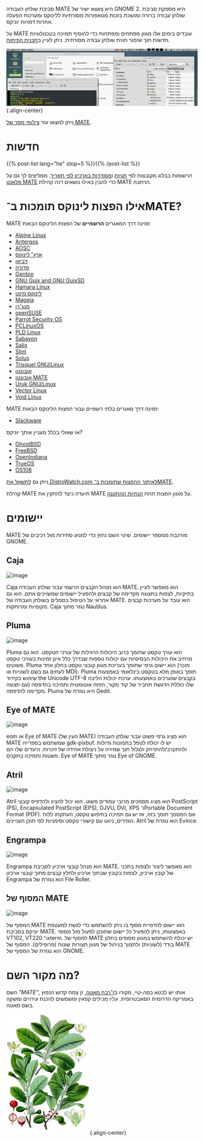 <!--
.. title: סביבת שולחן העבודה MATE
.. slug: אינדקס
.. date: 2013-10-31 12:29:57
.. tags: אודות,יישומים,צילומים
.. link: 
.. description:
-->

סביבת שולחן העבודה MATE היא צאצא ישיר של GNOME 2. היא מספקת סביבת
שולחן עבודה ברורה ומושכת בזכות מטאפורות מסורתיות ללינוקס ומערכות הפעלה
אחרות דמויות יוניקס.

על MATE עובדים בימים אלו מגוון מפתחים ומפתחות כדי להוסיף תמיכה
בטכנולוגיות חדשות תוך שימור חווית שולחן עבודה מסורתית. ניתן לעיין
ב[תכנית הפיתוח](https://wiki.mate-desktop.org/#!pages/roadmap.md).

![image](/screens/screenshot.jpg){.align-center}

ניתן למצוא עוד [צילומי מסך של MATE](gallery/1.22/).

חדשות
=====

{{% post-list lang="he" stop=5 %}}{{% /post-list %}}

הרשומות בבלוג מקובצות לפי [תגיות](tags/) ו[מסודרות בארכיון
לפי תאריך](archive/). ממליצים לך גם על [פלאנט
MATE](https://planet.mate-desktop.org) כדי להבין באילו נושאים דנה קהילת MATE
הרחבה.

אילו הפצות לינוקס תומכות ב־MATE?
==============================

MATE זמינה דרך המאגרים **הרשמיים** של הפצות הלינוקס
הבאות:

-   [Alpine Linux](https://www.alpinelinux.org/)
-   [Antergos](https://antergos.com/)
-   [AOSC](https://aosc.io/)
-   [ארץ׳ לינוקס](https://www.archlinux.org)
-   [דביאן](https://www.debian.org)
-   [פדורה](https://www.fedoraproject.org)
-   [Gentoo](https://www.gentoo.org)
-   [GNU Guix and GNU GuixSD](https://gnu.org/s/guix)
-   [Hamara Linux](https://hamaralinux.org/)
-   [לינוקס מינט](https://linuxmint.com)
-   [Mageia](https://www.mageia.org/en/)
-   [מנג׳רו](https://manjaro.org/)
-   [openSUSE](https://www.opensuse.org)
-   [Parrot Security OS](https://www.parrotsec.org/)
-   [PCLinuxOS](https://www.pclinuxos.com/get-pclinuxos/mate/)
-   [PLD Linux](https://www.pld-linux.org/)
-   [Sabayon](https://www.sabayon.org)
-   [Salix](https://www.salixos.org)
-   [Slint](https://slint.fr)
-   [Solus](https://getsol.us/)
-   [Trisquel GNU/Linux](https://trisquel.info/)
-   [אובונטו](https://www.ubuntu.com)
-   [אובונטו MATE](https://www.ubuntu-mate.org)
-   [Uruk GNU/Linux](https://urukproject.org/dist/)
-   [Vector Linux](http://vectorlinux.com)
-   [Void Linux](https://www.voidlinux.org/)

MATE זמינה דרך מאגרים  *בלתי רשמיים* עבור הפצות הלינוקס
הבאות:

-   [Slackware](http://www.slackware.com)

או שאולי בכלל מעניין אותך יוניקס?

-   [GhostBSD](https://ghostbsd.org)
-   [FreeBSD](https://freebsd.org)
-   [OpenIndiana](https://www.openindiana.org)
-   [TrueOS](https://www.trueos.org/)
-   [OS108](https://OS108.org/)

ניתן גם [לתשאל את DistroWatch.com לאיתור ההפצות שתומכות
ב־MATE](https://distrowatch.org/search.php?desktop=MATE#distrosearch).

קהילת MATE תיעדה כיצד להתקין את MATE על מגוון הפצות תחת [הנחיות
ההתקנה](https://wiki.mate-desktop.org/#!pages/download.md).

יישומים
======

MATE מורכבת ממספר יישומים. שינוי השם נחוץ כדי
למנוע סתירות מול רכיבים של GNOME.

Caja
----

![image](/assets/img/mate/caja.png)

Caja הוא מנהל הקבצים הרשמי עבור שולחן העבודה MATE. הוא מאפשר
לעיין בתיקיות, לצפות בתצוגה מקדימה של קבצים ולהפעיל יישומים שמשויכים
אתם. הוא גם אחראי על הטיפול בסמלים בשולחן העבודה של MATE. הוא עובד
על מערכות קבצים מקומיות ומרוחקות.
Caja נגזר מתוך Nautilus.

Pluma
-----

![image](/assets/img/mate/pluma.png)

Pluma הוא עורך טקסט שתומך ברוב היכולות הרגילות של עורכי הטקסט. הוא
גם מרחיב את היכולות הבסיסיות עם יכולות נוספות שבדרך כלל אינן זמינות
בעורכי טקסט פשוטים. Pluma הוא יישום גרפי שתומך בעריכת מגוון קובצי
טקסט בחלון אחד (מוכר לעתים גם בשם לשוניות או MDI). Pluma תומך באופן
מלא בטקסט בינלאומי באמצעות שימוש בקידוד the Unicode UTF-8 בקבצים 
שנערכים באמצעותו. ערכת יכולות הליבה שלו כוללת הדגשת תחביר של קוד
מקור, הזחה אוטומטית ותמיכה בהדפסה (עם תצוגה מקדימה להדפסה.
 Pluma היא נגזרת של Gedit.

Eye of MATE
-----------

![image](/assets/img/mate/eom.png)

eom או Eye of MATE (העין של MATE) הוא מציג גרפי פשוט עבור שולחן העבודה MATE
שמשתמש בספרייה gdk-pixbuf. יש לו יכולת לטפל בתמונות גדולות ולהתקרב/להתרחק
ולגלול תוך שמירה על ניצולת אחידה של זיכרות. היעדים שלו הם פשטות
ותמיכה בתקנים. Eye of MATE נגזר מתוך Eye of GNOME.

Atril
-----

![image](/assets/img/mate/atril.png)

Atril הוא מציג מסמכים מרובי עמודים פשוט. הוא יכול להציג ולהדפיס קובצי
PostScript (PS),‏ Encapsulated PostScript (EPS),‏ DJVU,‏ DVI,‏ XPS
ו־Portable Document Format (PDF). אם המסמך תומך בזה, אז
יש גם תמיכה בחיפוש טקסט, העתקתו ללוח הגזירים, ניווט עם קישורי טקסט
וסימניות לפי תוכן העניינים. Atril הוא נגזרת של Evince.


Engrampa
--------

![image](/assets/img/mate/engrampa.png)

Engrampa הוא מנהל קובצי ארכיון לסביבת MATE. הוא מאפשר ליצור
ולצפות בתכני של קובץ ארכיון, לצפות בקובץ שבתוך ארכיון
ולחלץ קבצים מתוך קובצי ארכיון. Engrampa
הוא נגזרת של File Roller.

המסוף של MATE
-------------

![image](/assets/img/mate/terminal.png)

המסוף של MATE הוא יישום להדמיית מסוף בו ניתן להשתמש כדי לגשת למעטפת
יוניקס בסביבת MATE. באמצעותו, ניתן להפעיל כל יישום שתוכנן לפעול מול מסופי
VT102, VT220 ו־xterm. למסוף של MATE יש יכולת להשתמש במגוון מסופים
בחלון בודד (לשוניות) ולתמוך בניהול של מגוון תצורות שונות (פרופילים).
המסוף של MATE הוא נגזרת של המסוף של GNOME.

מה מקור השם?
============

השם *\"MATE\"*, אותו יש לבטא כ*מַה-טֵיי*, מקורו ב[ז׳רבה מאטה](https://he.wikipedia.org/wiki/מאטה),
 זן צמח קדוש הנפוץ באמריקה הדרומית הסאבטרופית. עליו מכילים קפאין
ומשמשים להכנת עירויים ומשקה בשם מאטה. <!-- _ -->

![image](/assets/img/mate/yerba.jpg){.align-center}
